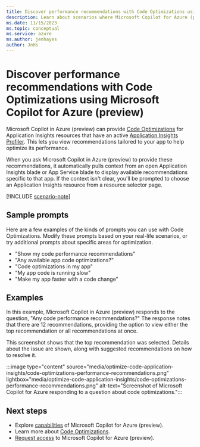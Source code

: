 ```yaml
---
title: Discover performance recommendations with Code Optimizations using Microsoft Copilot for Azure (preview)
description: Learn about scenarios where Microsoft Copilot for Azure (preview) can use Application Insight Code Optimizations to help optimize your apps.
ms.date: 11/15/2023
ms.topic: conceptual
ms.service: azure
ms.author: jenhayes
author: JnHs
---
```


# Discover performance recommendations with Code Optimizations using Microsoft Copilot for Azure (preview)

Microsoft Copilot in Azure (preview) can provide [Code Optimizations](/azure/azure-monitor/insights/code-optimizations) for Application Insights resources that have an active [Application Insights Profiler](/azure/azure-monitor/profiler/profiler-settings). This lets you view recommendations tailored to your app to help optimize its performance.

When you ask Microsoft Copilot in Azure (preview) to provide these recommendations, it automatically pulls context from an open Application Insights blade or App Service blade to display available recommendations specific to that app. If the context isn't clear, you'll be prompted to choose an Application Insights resource from a resource selector page.

[!INCLUDE [scenario-note](includes/scenario-note.md)]

## Sample prompts

Here are a few examples of the kinds of prompts you can use with Code Optimizations. Modify these prompts based on your real-life scenarios, or try additional prompts about specific areas for optimization.

- "Show my code performance recommendations"
- "Any available app code optimizations?"
- "Code optimizations in my app"
- "My app code is running slow"
- "Make my app faster with a code change"

## Examples

In this example, Microsoft Copilot in Azure (preview) responds to the question, "Any code performance recommendations?" The response notes that there are 12 recommendations, providing the option to view either the top recommendation or all recommendations at once.

This screenshot shows that the top recommendation was selected. Details about the issue are shown, along with suggested recommendations on how to resolve it.

:::image type="content" source="media/optimize-code-application-insights/code-optimizations-performance-recommendations.png" lightbox="media/optimize-code-application-insights/code-optimizations-performance-recommendations.png" alt-text="Screenshot of Microsoft Copilot for Azure responding to a question about code optimizations.":::

## Next steps

- Explore [capabilities](capabilities.md) of Microsoft Copilot for Azure (preview).
- Learn more about [Code Optimizations](/azure/azure-monitor/insights/code-optimizations).
- [Request access](https://aka.ms/MSCopilotforAzurePreview) to Microsoft Copilot for Azure (preview).

